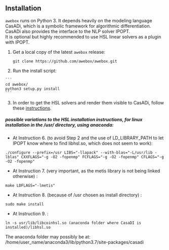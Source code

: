 ## Installation

`awebox` runs on Python 3. It depends heavily on the modeling language CasADi, which is a symbolic framework for algorithmic differentiation. CasADi also provides the interface to the NLP solver IPOPT.  
It is optional but highly recommended to use HSL linear solvers as a plugin with IPOPT.

1.   Get a local copy of the latest `awebox` release:

     ```
     git clone https://github.com/awebox/awebox.git
     ```

2.   Run the install script:

    ```
    cd awebox/
    python3 setup.py install
    ```

3.   In order to get the HSL solvers and render them visible to CasADi, follow these [instructions](https://github.com/casadi/casadi/wiki/Obtaining-HSL).

##### possible variations to the HSL installation instructions, for linux installation in the /usr/ directory, using anaconda: 
 
- At Instruction  6.  (to avoid Step 2 and the use of LD_LIBRARY_PATH to let IPOPT know where to find libhsl.so, which does not seem to work):
```
./configure --prefix=/usr LIBS="-llapack" --with-blas="-L/usr/lib -lblas" CXXFLAGS="-g -O2 -fopenmp" FCFLAGS="-g -O2 -fopenmp" CFLAGS="-g -O2 -fopenmp"
```
 
- At Instruction 7. (very important, as the metis library is not being linked otherwise) :
```
make LDFLAGS="-lmetis"  
```
 
- At Instruction 8. (because of /usr chosen as install directory)  :
```
sudo make install
```
 

- At Instruction 9. :
```
ln -s usr/lib/libcoinhsl.so (anaconda folder where CasaDI is installed)/libhsl.so
```
The anaconda folder may possibly be at: /home/user_name/anaconda3/lib/python3.7/site-packages/casadi
